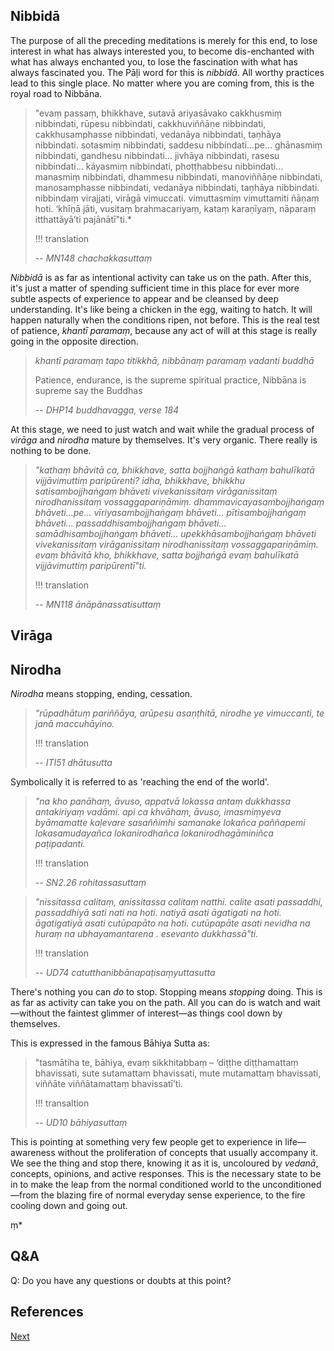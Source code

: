 ## Nibbidā
The purpose of all the preceding meditations is merely for this end, to lose interest in what has always interested you, to become dis-enchanted with what has always enchanted you, to lose the fascination with what has always fascinated you. The Pāḷi word for this is *nibbidā*. All worthy practices lead to this single place. No matter where you are coming from, this is the royal road to Nibbāna.

> "evaṃ passaṃ, bhikkhave, sutavā ariyasāvako cakkhusmiṃ nibbindati, rūpesu nibbindati, cakkhuviññāṇe nibbindati, cakkhusamphasse nibbindati, vedanāya nibbindati, taṇhāya nibbindati. sotasmiṃ nibbindati, saddesu nibbindati…pe… ghānasmiṃ nibbindati, gandhesu nibbindati… jivhāya nibbindati, rasesu nibbindati… kāyasmiṃ nibbindati, phoṭṭhabbesu nibbindati… manasmiṃ nibbindati, dhammesu nibbindati, manoviññāṇe nibbindati, manosamphasse nibbindati, vedanāya nibbindati, taṇhāya nibbindati. nibbindaṃ virajjati, virāgā vimuccati. vimuttasmiṃ vimuttamiti ñāṇaṃ hoti. ‘khīṇā jāti, vusitaṃ brahmacariyaṃ, kataṃ karaṇīyaṃ, nāparaṃ itthattāyā’ti pajānātī"ti.*
> 
> !!! translation
> 
> -- *MN148 chachakkasuttaṃ*

*Nibbidā* is as far as intentional activity can take us on the path. After this, it's just a matter of spending sufficient time in this place for ever more subtle aspects of experience to appear and be cleansed by deep understanding. It's like being a chicken in the egg, waiting to hatch. It will happen naturally when the conditions ripen, not before. This is the real test of patience, *khantī paramaṃ*, because any act of will at this stage is really going in the opposite direction.

> *khantī paramaṃ tapo titikkhā,
> nibbānaṃ paramaṃ vadanti buddhā*
> 
> Patience, endurance, is the supreme spiritual practice, 
> Nibbāna is supreme say the Buddhas
> 
> -- *DHP14 buddhavagga, verse 184*

At this stage, we need to just watch and wait while the gradual process of *virāga* and *nirodha* mature by themselves. It's very organic. There really is nothing to be done.


> *"kathaṃ bhāvitā ca, bhikkhave, satta bojjhaṅgā kathaṃ bahulīkatā vijjāvimuttiṃ paripūrenti? idha, bhikkhave, bhikkhu satisambojjhaṅgaṃ bhāveti vivekanissitaṃ virāganissitaṃ nirodhanissitaṃ vossaggapariṇāmiṃ. dhammavicayasambojjhaṅgaṃ bhāveti…pe… vīriyasambojjhaṅgaṃ bhāveti… pītisambojjhaṅgaṃ bhāveti… passaddhisambojjhaṅgaṃ bhāveti… samādhisambojjhaṅgaṃ bhāveti… upekkhāsambojjhaṅgaṃ bhāveti vivekanissitaṃ virāganissitaṃ nirodhanissitaṃ vossaggapariṇāmiṃ. evaṃ bhāvitā kho, bhikkhave, satta bojjhaṅgā evaṃ bahulīkatā vijjāvimuttiṃ paripūrentī"ti.*
> 
> !!! translation
> 
> -- *MN118 ānāpānassatisuttaṃ*

## Virāga

## Nirodha

*Nirodha* means stopping, ending, cessation.

> *"rūpadhātuṃ pariññāya, arūpesu asaṇṭhitā,
> nirodhe ye vimuccanti, te janā maccuhāyino.*
> 
> !!! translation
> 
> -- *ITI51 dhātusutta*

Symbolically it is referred to as 'reaching the end of the world'.

> *"na kho panāhaṃ, āvuso, appatvā lokassa antaṃ dukkhassa antakiriyaṃ vadāmi. api ca khvāhaṃ, āvuso, imasmiṃyeva byāmamatte kaḷevare sasaññimhi samanake lokañca paññapemi lokasamudayañca lokanirodhañca lokanirodhagāminiñca paṭipadanti.*
> 
> !!! translation
> 
> -- *SN2.26 rohitassasuttaṃ*

> *"nissitassa calitaṃ, anissitassa calitaṃ natthi. calite asati passaddhi, passaddhiyā sati nati na hoti. natiyā asati āgatigati na hoti. āgatigatiyā asati cutūpapāto na hoti. cutūpapāte asati nevidha na huraṃ na ubhayamantarena . esevanto dukkhassā"ti.*
> 
> !!! translation
> 
> -- *UD74 catutthanibbānapaṭisaṃyuttasutta*

There's nothing you can *do* to stop. Stopping means *stopping* doing. This is as far as activity can take you on the path. All you can do is watch and wait—without the faintest glimmer of interest—as things cool down by themselves.

This is expressed in the famous Bāhiya Sutta as:

> "tasmātiha te, bāhiya, evaṃ sikkhitabbaṃ – ‘diṭṭhe diṭṭhamattaṃ bhavissati, sute sutamattaṃ bhavissati, mute mutamattaṃ bhavissati, viññāte viññātamattaṃ bhavissatī’ti.
> 
> !!! transaltion
> 
> -- *UD10 bāhiyasuttaṃ*

This is pointing at something very few people get to experience in life—awareness without the proliferation of concepts that usually accompany it. We see the thing and stop there, knowing it as it is, uncoloured by *vedanā*, concepts, opinions, and active responses. This is the necessary state to be in to make the leap from the normal conditioned world to the unconditioned—from the blazing fire of normal everyday sense experience, to the fire cooling down and going out.

ṃ*

## Q&A

Q: Do you have any questions or doubts at this point?

## References



<a href="6.7. Ten Fetters.html">Next</a>

